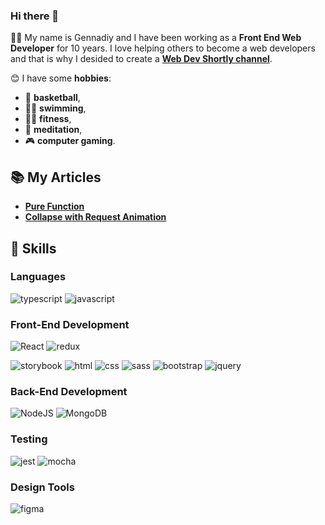 ### Hi there 👋

👨‍💻 My name is Gennadiy and  I have been working as a **Front End Web Developer** for 10 years. I love helping others to become a web developers and that is why I desided to create a [**Web Dev Shortly channel**](https://www.instagram.com/web_dev_shortly/). 

😊 I have some **hobbies**: 

- 🏀 **basketball**,
- 🏊‍♂️ **swimming**,
- 🏋️‍♂️ **fitness**,
- 🧘 **meditation**,
- 🎮 **computer gaming**.

## 📚 My Articles

- [**Pure Function**](https://dev.to/genakalinovskiy/what-is-a-pure-function-1h3j)
- [**Collapse with Request Animation**](https://dev.to/genakalinovskiy/collapse-with-requestanimationframe-api)


## 🚀 Skills

### Languages

![typescript](https://img.shields.io/badge/TypeScript-3178C6?style=for-the-badge&logo=typescript&logoColor=white)
![javascript](https://img.shields.io/badge/JavaScript-323330?style=for-the-badge&logo=javascript&logoColor=F7DF1E)

### Front-End Development

![React](https://img.shields.io/badge/react-%2320232a.svg?style=for-the-badge&logo=react&logoColor=%2361DAFB)
![redux](https://img.shields.io/badge/Redux-593D88?style=for-the-badge&logo=redux&logoColor=white)

![storybook](https://img.shields.io/badge/storybook-FF4785?style=for-the-badge&logo=storybook&logoColor=white)
![html](https://img.shields.io/badge/HTML5-E34F26?style=for-the-badge&logo=html5&logoColor=white)
![css](https://img.shields.io/badge/CSS3-1572B6?style=for-the-badge&logo=css3&logoColor=white)
![sass](https://img.shields.io/badge/SASS-CC6699?style=for-the-badge&logo=sass&logoColor=white)
![bootstrap](https://img.shields.io/badge/Bootstrap-563D7C?style=for-the-badge&logo=bootstrap&logoColor=white)
![jquery](https://img.shields.io/badge/jQuery-0769AD?style=for-the-badge&logo=jquery&logoColor=white)

### Back-End Development
![NodeJS](https://img.shields.io/badge/node.js-6DA55F?style=for-the-badge&logo=node.js&logoColor=white)
![MongoDB](https://img.shields.io/badge/MongoDB-%234ea94b.svg?style=for-the-badge&logo=mongodb&logoColor=white)

### Testing

![jest](https://img.shields.io/badge/Jest-C21325?style=for-the-badge&logo=jest&logoColor=white)
![mocha](https://img.shields.io/badge/Mocha-8D6748?style=for-the-badge&logo=mocha&logoColor=white)


### Design Tools
![figma](https://img.shields.io/badge/figma-000000?style=for-the-badge&logo=figma&logoColor=white)

  




